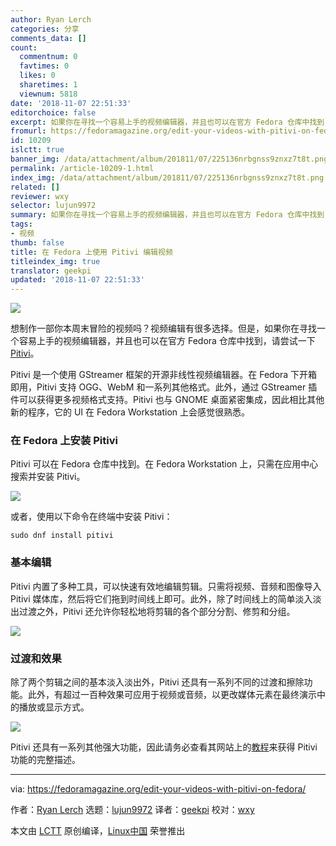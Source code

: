```yaml
---
author: Ryan Lerch
categories: 分享
comments_data: []
count:
  commentnum: 0
  favtimes: 0
  likes: 0
  sharetimes: 1
  viewnum: 5818
date: '2018-11-07 22:51:33'
editorchoice: false
excerpt: 如果你在寻找一个容易上手的视频编辑器，并且也可以在官方 Fedora 仓库中找到，请尝试一下 Pitivi。
fromurl: https://fedoramagazine.org/edit-your-videos-with-pitivi-on-fedora/
id: 10209
islctt: true
banner_img: /data/attachment/album/201811/07/225136nrbgnss9znxz7t8t.png
permalink: /article-10209-1.html
index_img: /data/attachment/album/201811/07/225136nrbgnss9znxz7t8t.png.thumb.jpg
related: []
reviewer: wxy
selector: lujun9972
summary: 如果你在寻找一个容易上手的视频编辑器，并且也可以在官方 Fedora 仓库中找到，请尝试一下 Pitivi。
tags:
- 视频
thumb: false
title: 在 Fedora 上使用 Pitivi 编辑视频
titleindex_img: true
translator: geekpi
updated: '2018-11-07 22:51:33'
---
```


![](/data/attachment/album/201811/07/225136nrbgnss9znxz7t8t.png)


想制作一部你本周末冒险的视频吗？视频编辑有很多选择。但是，如果你在寻找一个容易上手的视频编辑器，并且也可以在官方 Fedora 仓库中找到，请尝试一下 [Pitivi](http://www.pitivi.org/)。


Pitivi 是一个使用 GStreamer 框架的开源非线性视频编辑器。在 Fedora 下开箱即用，Pitivi 支持 OGG、WebM 和一系列其他格式。此外，通过 GStreamer 插件可以获得更多视频格式支持。Pitivi 也与 GNOME 桌面紧密集成，因此相比其他新的程序，它的 UI 在 Fedora Workstation 上会感觉很熟悉。


### 在 Fedora 上安装 Pitivi


Pitivi 可以在 Fedora 仓库中找到。在 Fedora Workstation 上，只需在应用中心搜索并安装 Pitivi。


![](/data/attachment/album/201811/07/225138ej500yyji12yagy5.png)


或者，使用以下命令在终端中安装 Pitivi：



```
sudo dnf install pitivi
```

### 基本编辑


Pitivi 内置了多种工具，可以快速有效地编辑剪辑。只需将视频、音频和图像导入 Pitivi 媒体库，然后将它们拖到时间线上即可。此外，除了时间线上的简单淡入淡出过渡之外，Pitivi 还允许你轻松地将剪辑的各个部分分割、修剪和分组。


![](/data/attachment/album/201811/07/225139fpqoneoifq4e1vo3.png)


### 过渡和效果


除了两个剪辑之间的基本淡入淡出外，Pitivi 还具有一系列不同的过渡和擦除功能。此外，有超过一百种效果可应用于视频或音频，以更改媒体元素在最终演示中的播放或显示方式。


![](/data/attachment/album/201811/07/225156bihosz9cix4j7rsr.jpg)


Pitivi 还具有一系列其他强大功能，因此请务必查看其网站上的[教程](http://www.pitivi.org/?go=tour)来获得 Pitivi 功能的完整描述。




---


via: <https://fedoramagazine.org/edit-your-videos-with-pitivi-on-fedora/>


作者：[Ryan Lerch](https://fedoramagazine.org/introducing-flatpak/) 选题：[lujun9972](https://github.com/lujun9972) 译者：[geekpi](https://github.com/geekpi) 校对：[wxy](https://github.com/wxy)


本文由 [LCTT](https://github.com/LCTT/TranslateProject) 原创编译，[Linux中国](https://linux.cn/) 荣誉推出